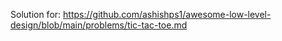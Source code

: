 Solution for: https://github.com/ashishps1/awesome-low-level-design/blob/main/problems/tic-tac-toe.md